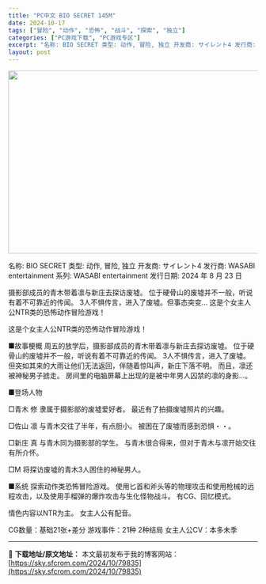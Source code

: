 ```yaml
---
title: "PC中文 BIO SECRET 145M"
date: 2024-10-17
tags: ["冒险", "动作", "恐怖", "战斗", "探索", "独立"]
categories: ["PC游戏下载", "PC游戏专区"]
excerpt: "名称: BIO SECRET 类型: 动作, 冒险, 独立 开发商: サイレント4 发行商: WASABI entertainment 系列: WASABI entertainment 发行日期: 2024 年 8 月 23 日 摄影部成员的青木带着凛与新庄去探访废墟。 位于硬骨山的废墟并不一般，听&hellip;"
layout: post
---
```


<img class="aligncenter size-full wp-image-79836" src="https://sky.sfcrom.com/wp-content/uploads/2024/10/2024101703142085.webp" alt="" width="660" height="370" />

名称: BIO SECRET
类型: 动作, 冒险, 独立
开发商: サイレント4
发行商: WASABI entertainment
系列: WASABI entertainment
发行日期: 2024 年 8 月 23 日

摄影部成员的青木带着凛与新庄去探访废墟。 位于硬骨山的废墟并不一般，听说有着不可靠近的传闻。 3人不惧传言，进入了废墟。但事态突变... 这是个女主人公NTR类的恐怖动作冒险游戏！

这是个女主人公NTR类的恐怖动作冒险游戏！

■故事梗概
周五的放学后，摄影部成员的青木带着凛与新庄去探访废墟。
位于硬骨山的废墟并不一般，听说有着不可靠近的传闻。
3人不惧传言，进入了废墟。
但突如其来的大雨让他们无法返回，伴随着惊叫声，新庄下落不明。
而且，凛还被神秘男子掳走。
房间里的电脑屏幕上出现的是被中年男人囚禁的凛的身影...。

■登场人物

□青木 修
隶属于摄影部的废墟爱好者。
最近有了拍摄废墟照片的兴趣。

□佐山 凛
与青木交往了半年，有点胆小。
被困在了废墟而感到恐惧・・。

□新庄 真
与青木同为摄影部的学生。
与青木很合得来，但对于青木与凛开始交往有所介怀。

□M
将探访废墟的青木3人困住的神秘男人。

■系统
探索动作类恐怖冒险游戏。
使用匕首和斧头等的物理攻击和使用枪械的远程攻击，以及使用手榴弹的爆炸攻击与生化怪物战斗。
有CG、回忆模式。

情色内容以NTR为主。
女主人公有配音。

CG数量：基础21张+差分
游戏事件：21种
2种结局
女主人公CV：本多未季

---
📖 **下载地址/原文地址：** 本文最初发布于我的博客网站：[https://sky.sfcrom.com/2024/10/79835](https://sky.sfcrom.com/2024/10/79835)
